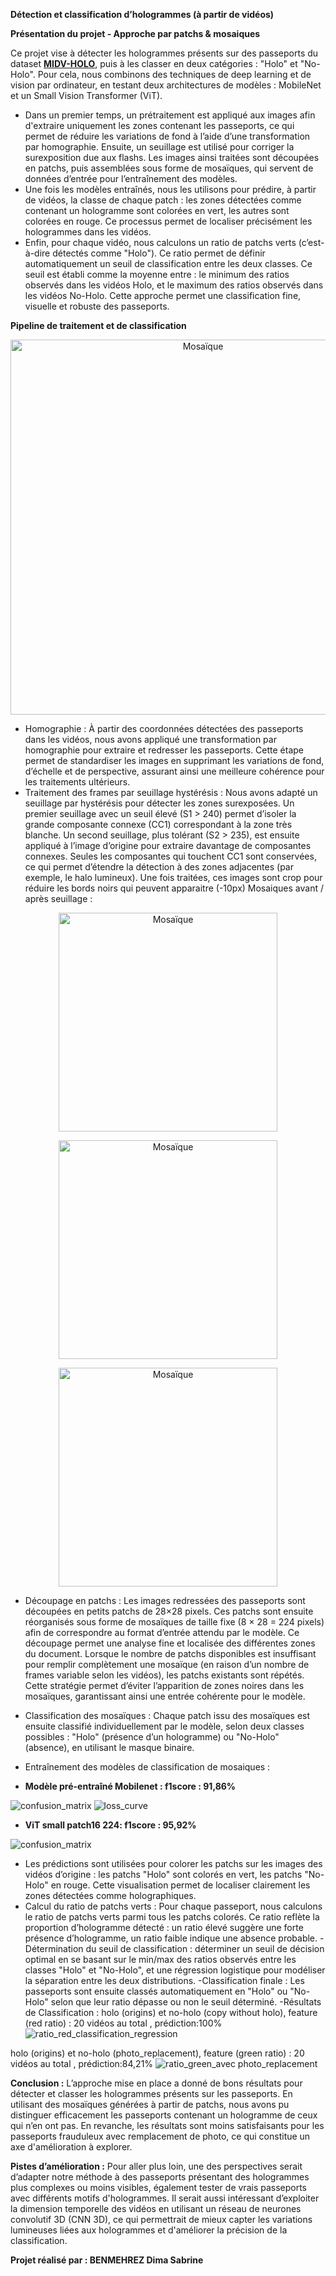 **Détection et classification d’hologrammes (à partir de vidéos)**

**Présentation du projet - Approche par patchs & mosaiques**

Ce projet vise à détecter les hologrammes présents sur des passeports du dataset **[MIDV-HOLO](https://github.com/SmartEngines/midv-holo)**, puis à les classer en deux catégories : "Holo"  et "No-Holo". Pour cela, nous combinons des techniques de deep learning et de vision par ordinateur, en testant deux architectures de modèles : MobileNet et un Small Vision Transformer (ViT). 
- Dans un premier temps, un prétraitement est appliqué aux images afin d'extraire uniquement les zones contenant les passeports, ce qui permet de réduire les variations de fond à l’aide d’une transformation par homographie. Ensuite, un seuillage est utilisé pour corriger la surexposition due aux flashs. Les images ainsi traitées sont découpées en patchs, puis assemblées sous forme de mosaïques, qui servent de données d’entrée pour l’entraînement des modèles.
- Une fois les modèles entraînés, nous les utilisons pour prédire, à partir de vidéos, la classe de chaque patch : les zones détectées comme contenant un hologramme sont colorées en vert, les autres sont colorées en rouge. Ce processus permet de localiser précisément les hologrammes dans les vidéos. 
- Enfin, pour chaque vidéo, nous calculons un ratio de patchs verts (c’est-à-dire détectés comme "Holo"). Ce ratio permet de définir automatiquement un seuil de classification entre les deux classes. Ce seuil est établi comme la moyenne entre : le minimum des ratios observés dans les vidéos Holo, et le maximum des ratios observés dans les vidéos No-Holo. Cette approche permet une classification fine, visuelle et robuste des passeports. 

**Pipeline de traitement et de classification**
<p align="center">
  <img src="https://github.com/user-attachments/assets/e65153c5-cf6c-44fd-9368-182ccd13ba7d" alt="Mosaïque" width="600"/>
</p>

- Homographie : À partir des coordonnées détectées des passeports dans les vidéos, nous avons appliqué une transformation par homographie pour extraire et redresser les passeports. Cette étape permet de standardiser les images en supprimant les variations de fond, d’échelle et de perspective, assurant ainsi une meilleure cohérence pour les traitements ultérieurs. 
- Traitement des frames par seuillage hystérésis : Nous avons adapté un seuillage par hystérésis pour détecter les zones surexposées. Un premier seuillage avec un seuil élevé (S1 > 240) permet d’isoler la grande composante connexe (CC1) correspondant à la zone très blanche. Un second seuillage, plus tolérant (S2 > 235), est ensuite appliqué à l’image d’origine pour extraire davantage de composantes connexes. Seules les composantes qui touchent CC1 sont conservées, ce qui permet d’étendre la détection à des zones adjacentes (par exemple, le halo lumineux). 
Une fois traitées, ces images sont crop pour réduire les bords noirs qui peuvent apparaitre (-10px)
  Mosaiques avant / après seuillage :

<p align="center">
  <img src="https://github.com/user-attachments/assets/9197c939-c487-4ebc-9c54-ba6aa1485a80" alt="Mosaïque" width="350"/>
</p>
<p align="center">
  <img src="https://github.com/user-attachments/assets/ca304609-fd8a-47ab-a82b-3eccb83f7a23" alt="Mosaïque" width="350"/>
</p>
<p align="center">
  <img src="https://github.com/user-attachments/assets/5b84fdfe-a99a-4ea9-a314-0334126c435f" alt="Mosaïque" width="350"/>
</p>


- Découpage en patchs : Les images redressées des passeports sont découpées en petits patchs de 28×28 pixels. Ces patchs sont ensuite réorganisés sous forme de mosaïques de taille fixe (8 × 28 = 224 pixels) afin de correspondre au format d’entrée attendu par le modèle. Ce découpage permet une analyse fine et localisée des différentes zones du document. Lorsque le nombre de patchs disponibles est insuffisant pour remplir complètement une mosaïque (en raison d’un nombre de frames variable selon les vidéos), les patchs existants sont répétés. Cette stratégie permet d’éviter l’apparition de zones noires dans les mosaïques, garantissant ainsi une entrée cohérente pour le modèle. 
- Classification des mosaïques : Chaque patch issu des mosaïques est ensuite classifié individuellement par le modèle, selon deux classes possibles : "Holo" (présence d’un hologramme) ou "No-Holo" (absence), en utilisant le masque binaire. 
- Entraînement des modèles de classification de mosaiques :

- **Modèle pré-entraîné Mobilenet : f1score : 91,86%**

![confusion_matrix](https://github.com/user-attachments/assets/4847c6cd-b5be-4dd4-80cc-fcb57964368a) ![loss_curve](https://github.com/user-attachments/assets/02535e95-af74-44cf-af46-b21d4f285268)

- **ViT small patch16 224: f1score : 95,92%**

![confusion_matrix](https://github.com/user-attachments/assets/c382ae70-03c4-4884-9a4d-9495dbbe429b)



- Les prédictions sont utilisées pour colorer les patchs sur les images des vidéos d’origine : les patchs "Holo" sont colorés en vert, les patchs "No-Holo" en rouge. Cette visualisation permet de localiser clairement les zones détectées comme holographiques. 
- Calcul du ratio de patchs verts : Pour chaque passeport, nous calculons le ratio de patchs verts parmi tous les patchs colorés. Ce ratio reflète la proportion d’hologramme détecté : un ratio élevé suggère une forte présence d’hologramme, un ratio faible indique une absence probable. 
-Détermination du seuil de classification :  déterminer un seuil de décision optimal en se basant sur le min/max des ratios observés entre les classes "Holo" et "No-Holo", et une régression logistique pour modéliser la séparation entre les deux distributions. 
-Classification finale : Les passeports sont ensuite classés automatiquement en "Holo" ou "No-Holo" selon que leur ratio dépasse ou non le seuil déterminé. 
-Résultats de Classification : holo (origins) et no-holo (copy without holo), feature (red ratio) : 20 vidéos au total , prédiction:100%
![ratio_red_classification_regression](https://github.com/user-attachments/assets/11847a2e-005c-491c-ab2f-60b93cf7866f)

holo (origins) et no-holo (photo_replacement), feature (green ratio) : 20 vidéos au total , prédiction:84,21% 
![ratio_green_avec photo_replacement](https://github.com/user-attachments/assets/c35daf6d-1c6f-428d-8bbd-3cfa21b25ff1)

**Conclusion :**
L’approche mise en place a donné de bons résultats pour détecter et classer les hologrammes présents sur les passeports. En utilisant des mosaïques générées à partir de patchs, nous avons pu distinguer efficacement les passeports contenant un hologramme de ceux qui n’en ont pas. En revanche, les résultats sont moins satisfaisants pour les passeports frauduleux avec remplacement de photo, ce qui constitue un axe d'amélioration à explorer.

**Pistes d’amélioration :**
Pour aller plus loin, une des perspectives serait d’adapter notre méthode à des passeports présentant des hologrammes plus complexes ou moins visibles, également tester de vrais passeports avec différents motifs d'hologrammes. Il serait aussi intéressant d’exploiter la dimension temporelle des vidéos en utilisant un réseau de neurones convolutif 3D (CNN 3D), ce qui permettrait de mieux capter les variations lumineuses liées aux hologrammes et d'améliorer la précision de la classification. 

**Projet réalisé par : BENMEHREZ Dima Sabrine**

